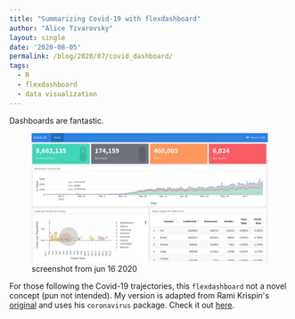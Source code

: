 ```yaml
---
title: "Summarizing Covid-19 with flexdashboard"
author: "Alice Tivarovsky"
layout: single
date: '2020-08-05'
permalink: /blog/2020/07/covid_dashboard/
tags: 
  - R
  - flexdashboard
  - data visualization
---
```


Dashboards are fantastic. 

<figure>
    <a href="/assets/covid_dash"><img src="/assets/images/covid.png"></a>
    <figcaption>screenshot from jun 16 2020</figcaption>
</figure>

For those following the Covid-19 trajectories, this `flexdashboard` not a novel concept (pun not intended). My version is adapted from Rami Krispin's [original](https://ramikrispin.github.io/coronavirus_dashboard/) and uses his `coronavirus` package. Check it out <a href="/assets/covid_dash">here</a>.








